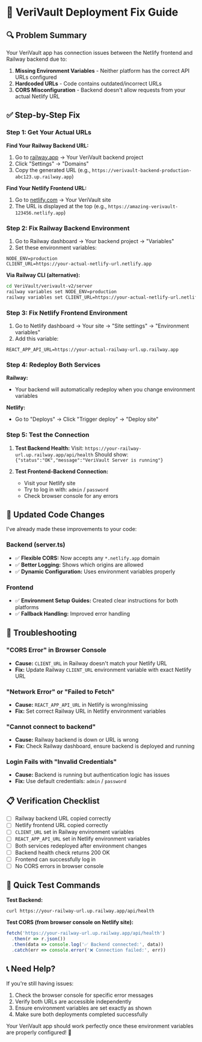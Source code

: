 # 🚀 VeriVault Deployment Fix Guide

## 🔍 Problem Summary

Your VeriVault app has connection issues between the Netlify frontend and Railway backend due to:

1. **Missing Environment Variables** - Neither platform has the correct API URLs configured
2. **Hardcoded URLs** - Code contains outdated/incorrect URLs  
3. **CORS Misconfiguration** - Backend doesn't allow requests from your actual Netlify URL

## ✅ Step-by-Step Fix

### Step 1: Get Your Actual URLs

**Find Your Railway Backend URL:**
1. Go to [railway.app](https://railway.app) → Your VeriVault backend project
2. Click "Settings" → "Domains" 
3. Copy the generated URL (e.g., `https://verivault-backend-production-abc123.up.railway.app`)

**Find Your Netlify Frontend URL:**
1. Go to [netlify.com](https://netlify.com) → Your VeriVault site
2. The URL is displayed at the top (e.g., `https://amazing-verivault-123456.netlify.app`)

### Step 2: Fix Railway Backend Environment

1. Go to Railway dashboard → Your backend project → "Variables"
2. Set these environment variables:

```
NODE_ENV=production
CLIENT_URL=https://your-actual-netlify-url.netlify.app
```

**Via Railway CLI (alternative):**
```bash
cd VeriVault/verivault-v2/server
railway variables set NODE_ENV=production
railway variables set CLIENT_URL=https://your-actual-netlify-url.netlify.app
```

### Step 3: Fix Netlify Frontend Environment

1. Go to Netlify dashboard → Your site → "Site settings" → "Environment variables"
2. Add this variable:

```
REACT_APP_API_URL=https://your-actual-railway-url.up.railway.app
```

### Step 4: Redeploy Both Services

**Railway:** 
- Your backend will automatically redeploy when you change environment variables

**Netlify:**
- Go to "Deploys" → Click "Trigger deploy" → "Deploy site"

### Step 5: Test the Connection

1. **Test Backend Health:**
   Visit: `https://your-railway-url.up.railway.app/api/health`
   Should show: `{"status":"OK","message":"VeriVault Server is running"}`

2. **Test Frontend-Backend Connection:**
   - Visit your Netlify site
   - Try to log in with: `admin` / `password`
   - Check browser console for any errors

## 🔧 Updated Code Changes

I've already made these improvements to your code:

### Backend (server.ts)
- ✅ **Flexible CORS:** Now accepts any `*.netlify.app` domain
- ✅ **Better Logging:** Shows which origins are allowed
- ✅ **Dynamic Configuration:** Uses environment variables properly

### Frontend 
- ✅ **Environment Setup Guides:** Created clear instructions for both platforms
- ✅ **Fallback Handling:** Improved error handling

## 🚨 Troubleshooting

### "CORS Error" in Browser Console
- **Cause:** `CLIENT_URL` in Railway doesn't match your Netlify URL
- **Fix:** Update Railway `CLIENT_URL` environment variable with exact Netlify URL

### "Network Error" or "Failed to Fetch"
- **Cause:** `REACT_APP_API_URL` in Netlify is wrong/missing
- **Fix:** Set correct Railway URL in Netlify environment variables

### "Cannot connect to backend"
- **Cause:** Railway backend is down or URL is wrong
- **Fix:** Check Railway dashboard, ensure backend is deployed and running

### Login Fails with "Invalid Credentials"
- **Cause:** Backend is running but authentication logic has issues
- **Fix:** Use default credentials: `admin` / `password`

## 📋 Verification Checklist

- [ ] Railway backend URL copied correctly
- [ ] Netlify frontend URL copied correctly  
- [ ] `CLIENT_URL` set in Railway environment variables
- [ ] `REACT_APP_API_URL` set in Netlify environment variables
- [ ] Both services redeployed after environment changes
- [ ] Backend health check returns 200 OK
- [ ] Frontend can successfully log in
- [ ] No CORS errors in browser console

## 🔗 Quick Test Commands

**Test Backend:**
```bash
curl https://your-railway-url.up.railway.app/api/health
```

**Test CORS (from browser console on Netlify site):**
```javascript
fetch('https://your-railway-url.up.railway.app/api/health')
  .then(r => r.json())
  .then(data => console.log('✅ Backend connected:', data))
  .catch(err => console.error('❌ Connection failed:', err))
```

## 📞 Need Help?

If you're still having issues:
1. Check the browser console for specific error messages
2. Verify both URLs are accessible independently
3. Ensure environment variables are set exactly as shown
4. Make sure both deployments completed successfully

Your VeriVault app should work perfectly once these environment variables are properly configured! 🎉 